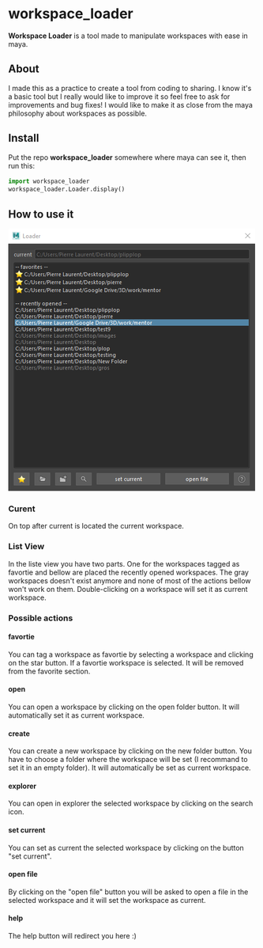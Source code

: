 # workspace_loader
**Workspace Loader** is a tool made to manipulate workspaces with ease in maya. 

## About
I made this as a practice to create a tool from coding to sharing.
I know it's a basic tool but I really would like to improve it so feel free to ask for improvements and bug fixes!
I would like to make it as close from the maya philosophy about workspaces as possible.
 
## Install
Put the repo **workspace_loader** somewhere where maya can see it, then run this:
```python
import workspace_loader
workspace_loader.Loader.display()
```

## How to use it
![Loader](/window.PNG)

### Curent
On top after current is located the current workspace.


### List View
In the liste view you have two parts. One for the workspaces tagged as favortie and bellow are placed the recently opened workspaces. The gray workspaces doesn't exist anymore and none of most of the actions bellow won't work on them. Double-clicking on a workspace will set it as current workspace.

### Possible actions
#### favortie
You can tag a workspace as favortie by selecting a workspace and clicking on the star button. If a favortie workspace is selected. It will be removed from the favorite section.

#### open
You can open a workspace by clicking on the open folder button. It will automatically set it as current workspace.

#### create
You can create a new workspace by clicking on the new folder button. You have to choose a folder where the workspace will be set (I recommand to set it in an empty folder). It will automatically be set as current workspace.

#### explorer
You can open in explorer the selected workspace by clicking on the search icon.

#### set current
You can set as current the selected workspace by clicking on the button "set current".

#### open file
By clicking on the "open file" button you will be asked to open a file in the selected workspace and it will set the workspace as current.

#### help
The help button will redirect you here :)
